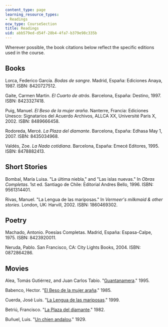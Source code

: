 ```yaml
---
content_type: page
learning_resource_types:
- Readings
ocw_type: CourseSection
title: Readings
uid: abb579ed-d54f-28b4-4fa7-b379e98c335b
---
```


Wherever possible, the book citations below reflect the specific editions used in the course.

Books
-----

Lorca, Federico García. _Bodas de sangre_. Madrid, España: Ediciones Anaya, 1987. ISBN: 8420727512.

Gaite, Carmen Martin. _El Cuarto de atrás_. Barcelona, España: Destino, 1997. ISBN: 8423327418.

Puig, Manuel. _El Beso de la mujer araña_. Nanterre, Francia: Ediciones Unesco: Signatarios del Acuerdo Archivos, ALLCA XX, Université Paris X, 2002. ISBN: 8489666458.

Rodoreda, Mercé. _La Plaza del diamante_. Barcelona, España: Edhasa May 1, 2007. ISBN: 8435034968.

Valdés, Zoe. _La Nada cotidiana_. Barcelona, España: Emecé Editores, 1995. ISBN: 8478882413.

Short Stories
-------------

Bombal, María Luisa. "La última niebla," and "Las islas nuevas." In _Obras Completas_. 1st ed. Santiago de Chile: Editorial Andres Bello, 1996. ISBN: 9561314401.

Rivas, Manuel. "La Lengua de las mariposas." In _Vermeer's milkmaid & other stories_. London, UK: Harvill, 2002. ISBN: 1860469302.

Poetry
------

Machado, Antonio. Poesías Completas. Madrid, España: Espasa-Calpe, 1975. ISBN: 8423920011.

Neruda, Pablo. San Francisco, CA: City Lights Books, 2004. ISBN: 0872864286.

Movies
------

Alea, Tomás Gutiérrez, and Juan Carlos Tabío. "[Guantanamera](http://www.imdb.com/title/tt0109949/)." 1995.

Babenco, Hector. "[El Beso de la mujer araña](https://www.imdb.com/title/tt0089424/?ref_=fn_al_tt_1)." 1985.

Cuerda, José Luis. "[La Lengua de las mariposas](http://www.imdb.com/title/tt0188030/)." 1999.

Betriú, Francisco. "[La Plaza del diamante](http://www.imdb.com/title/tt0082917/)." 1982.

Buñuel, Luis. "[Un chien andalou](http://www.imdb.com/title/tt0020530/)." 1929.